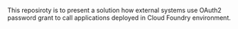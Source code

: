 This reposiroty is to present a solution how external systems use OAuth2 password grant to call applications deployed in Cloud Foundry environment.
